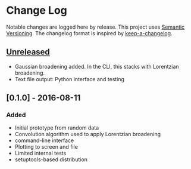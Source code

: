 # Change Log

Notable changes are logged here by release. This project uses [Semantic
Versioning](http://semver.org/).  The changelog format is inspired by
[keep-a-changelog](https://github.com/olivierlacan/keep-a-changelog).

## [Unreleased]
- Gaussian broadening added. In the CLI, this stacks with Lorentzian broadening.
- Text file output: Python interface and testing

## [0.1.0] - 2016-08-11

### Added

- Initial prototype from random data
- Convolution algorithm used to apply Lorentzian broadening
- command-line interface
- Plotting to screen and file
- Limited internal tests
- setuptools-based distribution

[Unreleased]: https://github.com/smtg-ucl/galore/compare/v0.1.0...HEAD
